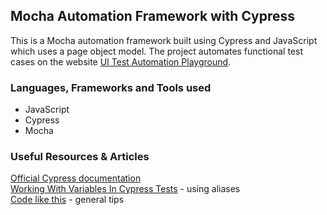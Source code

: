 ﻿## Mocha Automation Framework with Cypress

This is a Mocha automation framework built using Cypress and JavaScript which uses a page object model. The project automates functional test cases on the website [UI Test Automation Playground](http://uitestingplayground.com/).

### Languages, Frameworks and Tools used

- JavaScript
- Cypress
- Mocha

### Useful Resources & Articles

[Official Cypress documentation](https://docs.cypress.io/guides/overview/why-cypress)\
[Working With Variables In Cypress Tests](https://www.stevenhicks.me/blog/2020/02/working-with-variables-in-cypress-tests/) - using aliases\
[Code like this](https://codelikethis.com/lessons/javascript/cypress) - general tips